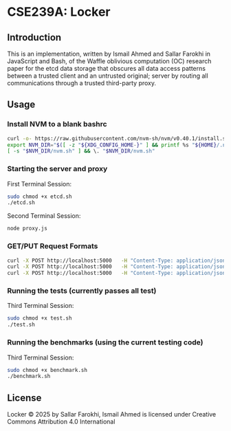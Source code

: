 # CSE239A: Locker

## Introduction

This is an implementation, written by Ismail Ahmed and Sallar Farokhi in JavaScript and Bash, of the Waffle oblivious computation (OC) research paper for the etcd data storage that obscures all data access patterns between a trusted client and an untrusted original; server by routing all communications through a trusted third-party proxy.

## Usage

### Install NVM to a blank bashrc

```bash
curl -o- https://raw.githubusercontent.com/nvm-sh/nvm/v0.40.1/install.sh | bash
export NVM_DIR="$([ -z "${XDG_CONFIG_HOME-}" ] && printf %s "${HOME}/.nvm" || printf %s "${XDG_CONFIG_HOME}/nvm")"
[ -s "$NVM_DIR/nvm.sh" ] && \. "$NVM_DIR/nvm.sh"
```

### Starting the server and proxy

First Terminal Session:

```bash
sudo chmod +x etcd.sh
./etcd.sh
```

Second Terminal Session:

```bash
node proxy.js
```

### GET/PUT Request Formats

```bash
curl -X POST http://localhost:5000   -H "Content-Type: application/json"   -d '[{"rid": "1", "op": "read", "key": "foo"}]'
curl -X POST http://localhost:5000   -H "Content-Type: application/json"   -d '[{"rid": "1", "op": "read", "key": "foo"},{"rid": "2", "op": "read", "key": "bar"}]'
curl -X POST http://localhost:5000   -H "Content-Type: application/json"   -d '[{"rid": "1", "op": "write", "key": "foo", "val": "bar"}]'
```

### Running the tests (currently passes all test)

Third Terminal Session:

```bash
sudo chmod +x test.sh
./test.sh
```

### Running the benchmarks (using the current testing code)

Third Terminal Session:

```bash
sudo chmod +x benchmark.sh
./benchmark.sh
```

## License

Locker © 2025 by Sallar Farokhi, Ismail Ahmed is licensed under Creative Commons Attribution 4.0 International
